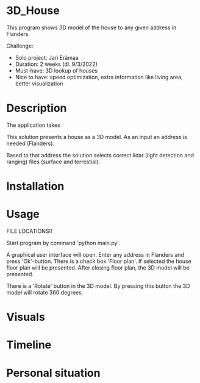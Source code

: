 # 3D_House

This program shows 3D model of the house to any given address in Flanders. 

Challenge:
* Solo project: Jari Erämaa
* Duration: 2 weeks (dl. 9/3/2022)
* Must-have: 3D lookup of houses
* Nice to have: speed optimization, extra information like living area, better visualization

# Description

The application takes 

This solution presents a house as a 3D model. As an input an address is needed (Flanders). 


Based to that address the solution selects correct lidar (light detection and ranging) files (surface and terrestial). 

# Installation



# Usage

FILE LOCATIONS!!

Start program by command 'python main.py'. 

A graphical user interface will open. Enter any address in Flanders and press 'Ok'-button. There is a check box 'Floor plan'. If selected the house floor plan will be presented. After closing floor plan, the 3D model will be presented.

There is a 'Rotate' button in the 3D model. By pressing this button the 3D model will rotate 360 degrees. 


# Visuals

# Timeline

# Personal situation